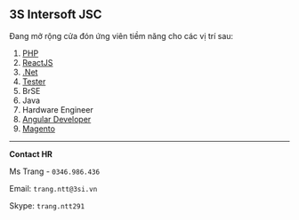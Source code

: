 3S Intersoft JSC
---

Đang mở rộng cửa đón ứng viên tiềm năng cho các vị trí sau:

1. [PHP](https://github.com/thutrang2901/3s-intersoft-jds/blob/main/php.md)
1. [ReactJS](https://github.com/thutrang2901/3s-intersoft-jds/blob/main/reactjs.md)
1. [.Net](https://github.com/thutrang2901/3s-intersoft-jds/blob/main/.Net.md)
1. [Tester](https://github.com/thutrang2901/3s-intersoft-jds/blob/main/Tester.md)
1. BrSE
1. Java
1. Hardware Engineer
1. [Angular Developer](https://github.com/thutrang2901/3s-intersoft-jds/blob/main/angular.md)
1. [Magento](https://github.com/thutrang2901/3s-intersoft-jds/blob/main/Magento.md)

---
**Contact HR**

Ms Trang - `0346.986.436`

Email: `trang.ntt@3si.vn`

Skype: `trang.ntt291`
